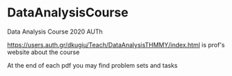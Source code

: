 # DataAnalysisCourse
Data Analysis Course 2020 AUTh

https://users.auth.gr/dkugiu/Teach/DataAnalysisTHMMY/index.html is prof's website about the course

At the end of each pdf you may find problem sets and tasks
